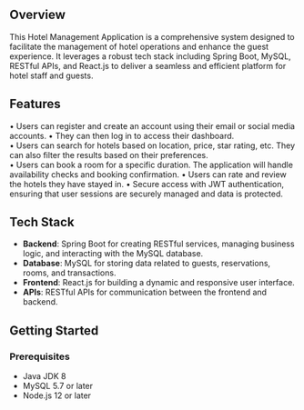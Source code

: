 ## Overview
This Hotel Management Application is a comprehensive system designed to facilitate the management of hotel operations and enhance the guest experience. It leverages a robust tech stack including Spring Boot, MySQL, RESTful APIs, and React.js to deliver a seamless and efficient platform for hotel staff and guests.

## Features
• Users can register and create an account using their email or social media accounts. 
• They can then log in to access their dashboard.  
• Users can search for hotels based on location, price, star rating, etc. They can also filter the results based on their preferences.  
• Users can book a room for a specific duration. The application will handle availability checks and booking confirmation. 
• Users can rate and review the hotels they have stayed in. 
• Secure access with JWT authentication, ensuring that user sessions are securely managed and data is protected.


## Tech Stack
- **Backend**: Spring Boot for creating RESTful services, managing business logic, and interacting with the MySQL database.
- **Database**: MySQL for storing data related to guests, reservations, rooms, and transactions.
- **Frontend**: React.js for building a dynamic and responsive user interface.
- **APIs**: RESTful APIs for communication between the frontend and backend.

## Getting Started

### Prerequisites
- Java JDK 8
- MySQL 5.7 or later
- Node.js 12 or later
